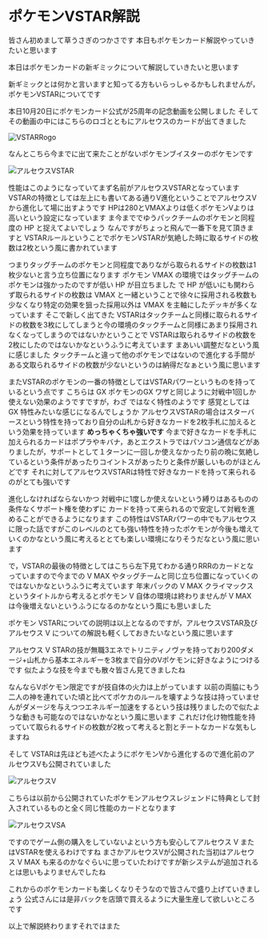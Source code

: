 # ポケモンVSTAR解説

皆さん初めまして草うさぎのつかさです
本日もポケモンカード解説やっていきたいと思います

本日はポケモンカードの新ギミックについて解説していきたいと思います

新ギミックとは何かと言いますと知ってる方もいらっしゃるかもしれませんが， ポケモンVSTARについてです

本日10月20日にポケモンカード公式が25周年の記念動画を公開しました 
そしてその動画の中にはこちらのロゴとともにアルセウスのカードが出てきました 

![VSTARRogo](https://i.imgur.com/UYPlxDs.jpg)

なんとこちら今までに出て来たことがないポケモンブイスターのポケモンです

![アルセウスVSTAR](https://i.imgur.com/qXw2hbx.png)

性能はこのようになっていてまず名前がアルセウスVSTARとなっています
VSTARの特徴としては左上にも書いてある通りV進化ということでアルセウスVから進化して場に出すようです
HPは280とVMAXよりは低くポケモンVよりは高いという設定になっています
ま今まででゆうパックチームのポケモンと同程度の HP と捉えてよいでしょう
なんですがちょっと飛んで一番下を見て頂きますと VSTARルールということでポケモンVSTARが気絶した時に取るサイドの枚数は2枚という風に書かれています

つまりタッグチームのポケモンと同程度でありながら取られるサイドの枚数は1枚少ないと言う立ち位置になります
ポケモン VMAX の環境ではタッグチームのポケモンは強かったのですが低い HP が目立ちました
で HP が低いにも関わらず取られるサイドの枚数は VMAX と一緒ということで徐々に採用される枚数も少なくなり特定の効果を狙った採用以外は VMAX を主軸にしたデッキが多くなっています
そこで新しく出てきた VSTARはタックチームと同様に取られるサイドの枚数を3枚にしてしまうと今の環境のタックチームと同様にあまり採用されなくなってしまうのではないかということで VSTARは取られるサイドの枚数を2枚にしたのではないかなというふうに考えています
まあいい調整だなという風に感じました
タックチームと違って他のポケモンではないので進化する手間がある文取られるサイドの枚数が少ないというのは納得だなぁという風に思います

またVSTARのポケモンの一番の特徴としてはVSTARパワーというものを持っているという点です
こちらは GX ポケモンのGX ワザと同じように対戦中1回しか使えない効果のようですですが，わざ ではなく特性のようです
感覚としては GX 特性みたいな感じになるんでしょうか 
アルセウスVSTARの場合はスターバースという特性を持っており自分の山札から好きなカードを2枚手札に加えるという効果を持っています
__めっちゃくちゃ強いです__
今まで好きなカードを手札に加えられるカードはポプラやキバナ，あとエクストラではパソコン通信などがありましたが，サポートとして１ターンに一回しか使えなかったり前の晩に気絶しているという条件があったりコイントスがあったりと条件が厳しいものがほとんどです
それに対してアルセウスVSTARは特性で好きなカードを持って来られるのがとても強いです

進化しなければならないかつ 対戦中に1度しか使えないという縛りはあるものの条件なくサポート権を使わずに カードを持って来られるので安定して対戦を進めることができるようになります 
この特性はVSTARパワーの中でもアルセウスに限った話ですがこのレベルのとても強い特性を持ったポケモンが今後も増えていくのかなという風に考えるととても楽しい環境になりそうだなという風に思います 

で，VSTARの最後の特徴としてはこちら左下見てわかる通りRRRのカードとなっていますので今までの V MAX やタッグチームと同じ立ち位置になっていくのではないかなというふうに考えています 
年末パックの V MAX クライマックスというタイトルから考えるとポケモン V 自体の環境は終わりませんが V MAX は今後増えないというふうになるのかなという風にも思いました 

ポケモン VSTARについての説明は以上となるのですが，アルセウスVSTAR及びアルセウス V についての解説も軽くしておきたいなという風に思います

アルセウス V STARの技が無職3エネでトリニティノヴァを持っており200ダメージ+山札から基本エネルギーを3枚まで自分のVポケモンに好きなようにつけるです
似たような技を今までも散々皆さん見てきましたね

なんならVポケモン限定ですが技自体の火力は上がっています
以前の両脇にもう二人の神を連れていた頃と比べてポケカのルールを壊すような技は持っていませんがダメージを与えつつエネルギー加速をするという技は残りましたので似たような動きも可能なのではないかなという風に思います 
これだけ化け物性能を持っていて取られるサイドの枚数が2枚って考えると割とチートなカードな気もしますね

そして VSTARは先ほども述べたようにポケモンVから進化するので進化前のアルセウスVも公開されていました

![アルセウスV](https://i.imgur.com/ccbW6N9.png)

こちらは以前から公開されていたポケモンアルセウスレジェンドに特典として封入されているものと全く同じ性能のカードとなります

![アルセウスVSA](https://www.pokemon.co.jp/ex/legends_arceus/assets/img/pages/lineup/210818_03/img_01.png)

ですのでゲーム側の購入をしていないよという方も安心してアルセウス V またはVSTARを使えるわけですね 
まさかアルセウスVが公開された当初はアルセウス V MAX も来るのかなぐらいに思っていたわけですが新システムが追加されるとは思いもよりませんでしたね

これからのポケモンカードも楽しくなりそうなので皆さんで盛り上げていきましょう
公式さんには是非バックを店頭で買えるように大量生産して欲しいところです

以上で解説終わりますそれではまた 
